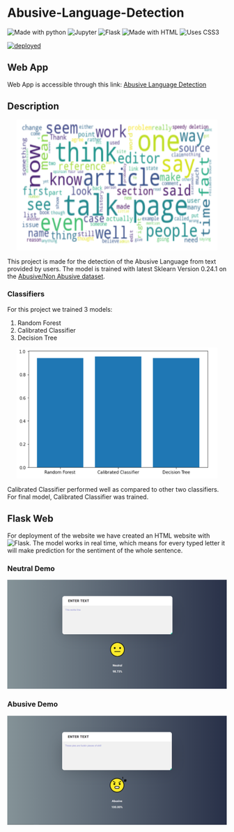 # Abusive-Language-Detection
![Made with python](https://img.shields.io/badge/Python-14354C?style=for-the-badge&logo=python&logoColor=white)
![Jupyter](https://img.shields.io/badge/Jupyter%20-%23F37626.svg?&style=for-the-badge&logo=Jupyter&logoColor=white")
![Flask](https://img.shields.io/badge/flask%20-%23000.svg?&style=for-the-badge&logo=flask&logoColor=white)
![Made with HTML](https://img.shields.io/badge/HTML5-E34F26?style=for-the-badge&logo=html5&logoColor=white)
![Uses CSS3](https://img.shields.io/badge/CSS3-1572B6?style=for-the-badge&logo=css3&logoColor=white)

[![deployed](https://heroku-badges.herokuapp.com/?app=abusive-language-detect)](https://abusive-language-detect.herokuapp.com/)

## Web App
Web App is accessible through this link: [Abusive Language Detection](https://abusive-language-detect.herokuapp.com/)

## Description
<p align="center">
  <img width="460" height="300" src="https://github.com/Sumit189/Abusive-Language-Detection/blob/main/images_for_readme/wordcloud.png">
</p>

This project is made for the detection of the Abusive Language from text provided by users. The  model is trained with latest Sklearn Version 0.24.1 on the [Abusive/Non Abusive dataset](https://github.com/vzhou842/profanity-check/blob/master/profanity_check/data/clean_data.csv).

### Classifiers
For this project we trained 3 models: 
  1. Random Forest
  2. Calibrated Classifier
  3. Decision Tree

<p align="center">
  <img width="460" height="300" src="https://github.com/Sumit189/Abusive-Language-Detection/blob/main/images_for_readme/Accuracy.PNG">
</p>
Calibrated Classifier performed well as compared to other two classifiers. For final model, Calibrated Classifier was trained.

## Flask Web
For deployment of the website we have created an HTML website with <img alt="Flask" src="https://img.shields.io/badge/flask%20-%23000.svg?&style=for-the-badge&logo=flask&logoColor=white"/>. The model works in real time, which means for every typed letter it will make prediction for the sentiment of the whole sentence. 


### Neutral Demo
![Neutral](https://github.com/Sumit189/Abusive-Language-Detection/blob/main/images_for_readme/Neutral.PNG)

### Abusive Demo
![Abusive](https://github.com/Sumit189/Abusive-Language-Detection/blob/main/images_for_readme/Abusive.PNG)
